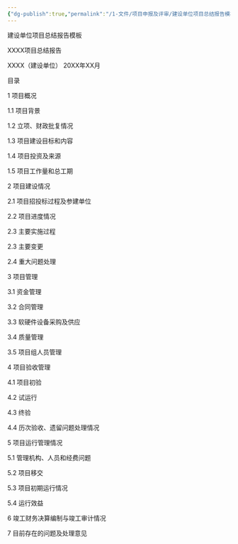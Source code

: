 ```yaml
---
{"dg-publish":true,"permalink":"/1-文件/项目申报及评审/建设单位项目总结报告模板/","tags":["项目申报及评审"]}
---
```


建设单位项目总结报告模板




XXXX项目总结报告






XXXX（建设单位）
20XX年XX月





目录

1 项目概况

1.1 项目背景

1.2 立项、财政批复情况

1.3 项目建设目标和内容

1.4 项目投资及来源

1.5 项目工作量和总工期

2 项目建设情况

2.1 项目招投标过程及参建单位

2.2 项目进度情况

2.3 主要实施过程

2.3 主要变更

2.4 重大问题处理

3 项目管理

3.1 资金管理

3.2 合同管理

3.3 软硬件设备采购及供应

3.4 质量管理

3.5 项目组人员管理

4 项目验收管理

4.1 项目初验

4.2 试运行

4.3 终验

4.4 历次验收、遗留问题处理情况

5 项目运行管理情况

5.1 管理机构、人员和经费问题

5.2 项目移交

5.3 项目初期运行情况

5.4 运行效益

6 竣工财务决算编制与竣工审计情况

7 目前存在的问题及处理意见